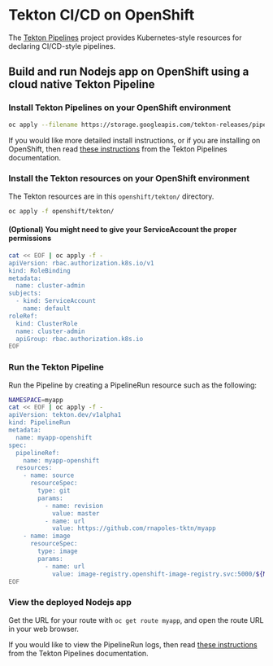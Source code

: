 # Tekton CI/CD on OpenShift

The [Tekton Pipelines](https://github.com/tektoncd/pipeline) project provides
Kubernetes-style resources for declaring CI/CD-style pipelines.

## Build and run Nodejs app on OpenShift using a cloud native Tekton Pipeline

### Install Tekton Pipelines on your OpenShift environment

```bash
oc apply --filename https://storage.googleapis.com/tekton-releases/pipeline/latest/release.yaml
```

If you would like more detailed install instructions, or if you are installing
on OpenShift, then read [these instructions](https://github.com/tektoncd/pipeline/blob/master/docs/install.md#installing-tekton-pipelines) from the Tekton Pipelines documentation.

### Install the Tekton resources on your OpenShift environment

The Tekton resources are in this `openshift/tekton/` directory.

```bash
oc apply -f openshift/tekton/
```

#### (Optional) You might need to give your ServiceAccount the proper permissions

```bash
cat << EOF | oc apply -f -
apiVersion: rbac.authorization.k8s.io/v1
kind: RoleBinding
metadata:
  name: cluster-admin
subjects:
  - kind: ServiceAccount
    name: default
roleRef:
  kind: ClusterRole
  name: cluster-admin
  apiGroup: rbac.authorization.k8s.io
EOF
```

### Run the Tekton Pipeline

Run the Pipeline by creating a PipelineRun resource such as the following:

```bash
NAMESPACE=myapp
cat << EOF | oc apply -f -
apiVersion: tekton.dev/v1alpha1
kind: PipelineRun
metadata:
  name: myapp-openshift
spec:
  pipelineRef:
    name: myapp-openshift
  resources:
    - name: source
      resourceSpec:
        type: git
        params:
          - name: revision
            value: master
          - name: url
            value: https://github.com/rnapoles-tktn/myapp
    - name: image
      resourceSpec:
        type: image
        params:
          - name: url
            value: image-registry.openshift-image-registry.svc:5000/${NAMESPACE}/myapp:latest
EOF
```

### View the deployed Nodejs app

Get the URL for your route with `oc get route myapp`, and open the route URL in your web browser.

If you would like to view the PipelineRun logs, then read [these instructions](https://github.com/tektoncd/pipeline/blob/master/docs/logs.md) from the Tekton Pipelines
documentation.
